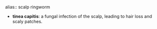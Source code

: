 alias:: scalp ringworm

- **tinea capitis**: a fungal infection of the scalp, leading to hair loss and scaly patches.